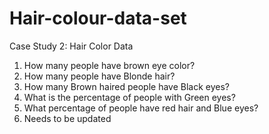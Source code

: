 # Hair-colour-data-set
Case Study 2: Hair Color Data
1.	How many people have brown eye color?
2.	How many people have Blonde hair?
3.	How many Brown haired people have Black eyes?
4.	What is the percentage of people with Green eyes?
5.	What percentage of people have red hair and Blue eyes?
6. Needs to be updated
